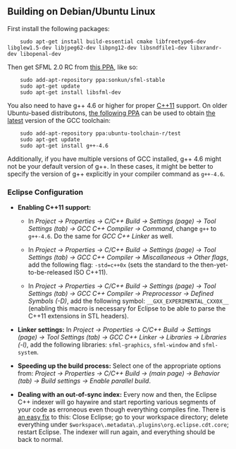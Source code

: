 Building on Debian/Ubuntu Linux
--------------------------------
First install the following packages:

        sudo apt-get install build-essential cmake libfreetype6-dev libglew1.5-dev libjpeg62-dev libpng12-dev libsndfile1-dev libxrandr-dev libopenal-dev

Then get SFML 2.0 RC from [this PPA](https://launchpad.net/~sonkun/+archive/sfml-stable), like so:

        sudo add-apt-repository ppa:sonkun/sfml-stable
        sudo apt-get update
        sudo apt-get install libsfml-dev

You also need to have g++ 4.6 or higher for proper [C++11](http://en.wikipedia.org/wiki/C++11) support. On older Ubuntu-based distributons, [the following PPA](https://launchpad.net/~ubuntu-toolchain-r/+archive/test) can be used to obtain [the latest](http://askubuntu.com/questions/61254/how-to-update-gcc-to-the-latest-versionin-this-case-4-7-in-ubuntu-10-04) version of the GCC toolchain:

        sudo add-apt-repository ppa:ubuntu-toolchain-r/test
        sudo apt-get update
        sudo apt-get install g++-4.6

Additionally, if you have multiple versions of GCC installed, g++ 4.6 might not be your default version of g++. In these cases, it might be better to specify the version of g++ explicitly in your compiler command as `g++-4.6`.

### Eclipse Configuration

- **Enabling C++11 support:**

	- In *Project -> Properties -> C/C++ Build -> Settings (page) -> Tool Settings (tab) -> GCC C++ Compiler -> Command*, change `g++` to `g++-4.6`. Do the same for *GCC C++ Linker* as well.

	- In *Project -> Properties -> C/C++ Build -> Settings (page) -> Tool Settings (tab) -> GCC C++ Compiler -> Miscallaneous -> Other flags*, add the following flag: `-std=c++0x` (sets the standard to the then-yet-to-be-released ISO C++11).

	- In *Project -> Properties -> C/C++ Build -> Settings (page) -> Tool Settings (tab) -> GCC C++ Compiler -> Preprocessor -> Defined Symbols (-D)*, add the following symbol: `__GXX_EXPERIMENTAL_CXX0X__` (enabling this macro is necessary for Eclipse to be able to parse the C++11 extensions in STL headers).

- **Linker settings:** In *Project -> Properties -> C/C++ Build -> Settings (page) -> Tool Settings (tab) -> GCC C++ Linker -> Libraries -> Libraries (-l)*, add the following libraries: `sfml-graphics`, `sfml-window` and `sfml-system`.

- **Speeding up the build process:** Select one of the appropriate options from: *Project -> Properties -> C/C++ Build -> (main page) -> Behavior (tab) -> Build settings -> Enable parallel build*.

- **Dealing with an out-of-sync index:** Every now and then, the Eclipse C++ indexer will go haywire and start reporting various segments of your code as erroneous even though everything compiles fine. There is [an easy fix](http://stackoverflow.com/a/3040761) to this: Close Eclipse; go to your workspace directory; delete everything under `$workspace\.metadata\.plugins\org.eclipse.cdt.core`; restart Eclipse. The indexer will run again, and everything should be back to normal.
